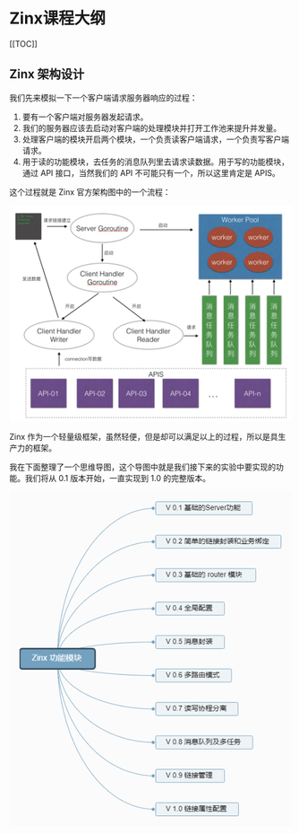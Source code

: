 # Zinx课程大纲
[[TOC]]

## Zinx 架构设计

我们先来模拟一下一个客户端请求服务器响应的过程：

1. 要有一个客户端对服务器发起请求。
2. 我们的服务器应该去启动对客户端的处理模块并打开工作池来提升并发量。
3. 处理客户端的模块开启两个模块，一个负责读客户端请求，一个负责写客户端请求。
4. 用于读的功能模块，去任务的消息队列里去请求读数据。用于写的功能模块，通过 API 接口，当然我们的 API 不可能只有一个，所以这里肯定是 APIS。

这个过程就是 Zinx 官方架构图中的一个流程：

![image-20220531170002802](./image-20220531170002802.png)

Zinx 作为一个轻量级框架，虽然轻便，但是却可以满足以上的过程，所以是具生产力的框架。

我在下面整理了一个思维导图，这个导图中就是我们接下来的实验中要实现的功能。我们将从 0.1 版本开始，一直实现到 1.0 的完整版本。

![image-20220531170009126](./image-20220531170009126.png)

